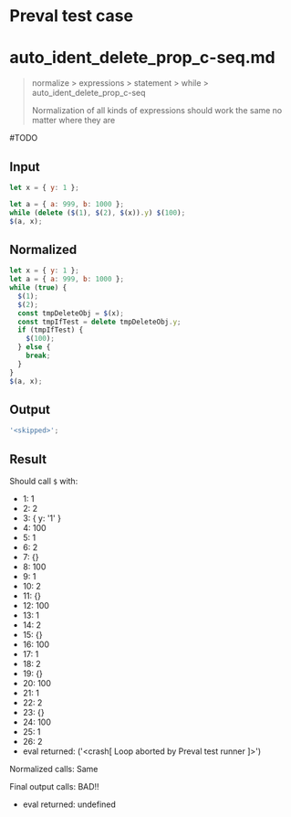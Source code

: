 # Preval test case

# auto_ident_delete_prop_c-seq.md

> normalize > expressions > statement > while > auto_ident_delete_prop_c-seq
>
> Normalization of all kinds of expressions should work the same no matter where they are

#TODO

## Input

`````js filename=intro
let x = { y: 1 };

let a = { a: 999, b: 1000 };
while (delete ($(1), $(2), $(x)).y) $(100);
$(a, x);
`````

## Normalized

`````js filename=intro
let x = { y: 1 };
let a = { a: 999, b: 1000 };
while (true) {
  $(1);
  $(2);
  const tmpDeleteObj = $(x);
  const tmpIfTest = delete tmpDeleteObj.y;
  if (tmpIfTest) {
    $(100);
  } else {
    break;
  }
}
$(a, x);
`````

## Output

`````js filename=intro
'<skipped>';
`````

## Result

Should call `$` with:
 - 1: 1
 - 2: 2
 - 3: { y: '1' }
 - 4: 100
 - 5: 1
 - 6: 2
 - 7: {}
 - 8: 100
 - 9: 1
 - 10: 2
 - 11: {}
 - 12: 100
 - 13: 1
 - 14: 2
 - 15: {}
 - 16: 100
 - 17: 1
 - 18: 2
 - 19: {}
 - 20: 100
 - 21: 1
 - 22: 2
 - 23: {}
 - 24: 100
 - 25: 1
 - 26: 2
 - eval returned: ('<crash[ Loop aborted by Preval test runner ]>')

Normalized calls: Same

Final output calls: BAD!!
 - eval returned: undefined
